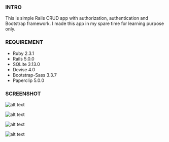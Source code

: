 ### INTRO

This is simple Rails CRUD app with authorization, authentication and Bootstrap framework. I made this app in my spare time for learning purpose only.

### REQUIREMENT

- Ruby 2.3.1 
- Rails 5.0.0
- SQLite 3.13.0
- Devise 4.0
- Bootstrap-Sass 3.3.7
- Paperclip 5.0.0

### SCREENSHOT

![alt text](http://i64.tinypic.com/hx3itd.png "Homepage")

![alt text](http://i66.tinypic.com/ofcapv.png "Single Idea")

![alt text](http://i65.tinypic.com/212xz60.png "Sign Up")

![alt text](http://i64.tinypic.com/2hp0hoo.png "New Idea")


